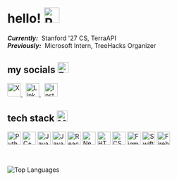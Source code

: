 # hello! <img src="https://media.giphy.com/media/iigp4VDyf5dCLRlGkm/giphy.gif" height="35" alt="Peace Sign GIF">
***Currently:*** &nbsp;Stanford '27 CS, TerraAPI \
***Previously:*** &nbsp;Microsoft Intern, TreeHacks Organizer
<br>
## my socials <img src="https://media2.giphy.com/media/v1.Y2lkPTc5MGI3NjExYjNtd2FseXk5d2s1eGN0NDRmZWUyNWw3cTVxaDA5ZXE2b2Z0Y2VhZyZlcD12MV9pbnRlcm5hbF9naWZfYnlfaWQmY3Q9ZQ/kmUvauX8TMWg0OsqKW/giphy.webp" height="25" alt="Earth GIF">

<p align="left">
  <!-- X -->
  <a href="https://x.com/katiiecheng" target="_blank">
    <img src="https://upload.wikimedia.org/wikipedia/commons/5/5a/X_icon_2.svg" alt="X" width="30" height="30"/>
  </a>&nbsp;  
  <!-- LinkedIn -->
  <a href="https://linkedin.com/in/katie-chengg" target="_blank">
    <img src="https://cdn.jsdelivr.net/gh/devicons/devicon/icons/linkedin/linkedin-original.svg" alt="LinkedIn" width="30" height="30"/>
  </a>&nbsp;
   <!-- Instagram -->
  <a href="https://instagram.com/katiiecheng" target="_blank">
    <img src="https://upload.wikimedia.org/wikipedia/commons/thumb/a/a5/Instagram_icon.png/2048px-Instagram_icon.png" alt="Instagram" width="30" height="30"/>
  </a>
</p>

## tech stack <img src="https://media4.giphy.com/media/v1.Y2lkPTc5MGI3NjExbnMzcHo4N3VlNXo2ZjZhdHJseW9hbm93c2J2YXZvY3huN2t6NTR5ayZlcD12MV9pbnRlcm5hbF9naWZfYnlfaWQmY3Q9ZQ/SvLQ270MWY0GpztVjo/giphy.webp" height="25" alt="Muscle GIF"> 
<p align="left">
  <!-- Python -->
  <img src="https://cdn.jsdelivr.net/gh/devicons/devicon/icons/python/python-original.svg" alt="Python" width="30" height="30"/>
  <!-- C++ -->
  <img src="https://cdn.jsdelivr.net/gh/devicons/devicon/icons/cplusplus/cplusplus-original.svg" alt="C++" width="30" height="30"/>
  <!-- JavaScript -->
  <img src="https://cdn.jsdelivr.net/gh/devicons/devicon/icons/javascript/javascript-original.svg" alt="JavaScript" width="30" height="30"/>
  <!-- Java -->
  <img src="https://cdn.jsdelivr.net/gh/devicons/devicon/icons/java/java-original.svg" alt="Java" width="30" height="30"/>
  <!-- React -->
  <img src="https://cdn.jsdelivr.net/gh/devicons/devicon/icons/react/react-original.svg" alt="React" width="30" height="30"/>
  <!-- NextJS -->
  <img src="https://cdn.jsdelivr.net/gh/devicons/devicon/icons/nextjs/nextjs-original.svg" alt="Next.js" width="30" height="30"/>
  <!-- HTML -->
  <img src="https://cdn.jsdelivr.net/gh/devicons/devicon/icons/html5/html5-original.svg" alt="HTML" width="30" height="30"/>
  <!-- CSS -->
  <img src="https://cdn.jsdelivr.net/gh/devicons/devicon/icons/css3/css3-original.svg" alt="CSS" width="30" height="30"/>
  <!-- Figma -->
  <img src="https://cdn.jsdelivr.net/gh/devicons/devicon/icons/figma/figma-original.svg" alt="Figma" width="30" height="30"/>
  <!-- Swift -->
  <img src="https://cdn.jsdelivr.net/gh/devicons/devicon/icons/swift/swift-original.svg" alt="Swift" width="30" height="30"/>
  <!-- Firebase -->
  <img src="https://cdn.jsdelivr.net/gh/devicons/devicon/icons/firebase/firebase-plain.svg" alt="Firebase" width="30" height="30"/>
</p>
<br>

![Top Languages](https://github-readme-stats.vercel.app/api/top-langs/?username=katie-cheng&layout=compact&theme=github_dark)
